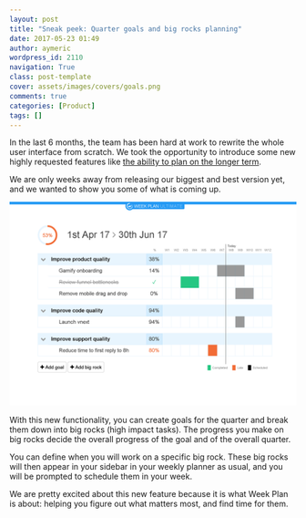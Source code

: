 ```yaml
---
layout: post
title: "Sneak peek: Quarter goals and big rocks planning"
date: 2017-05-23 01:49
author: aymeric
wordpress_id: 2110
navigation: True
class: post-template
cover: assets/images/covers/goals.png
comments: true
categories: [Product]
tags: []
---
```

In the last 6 months, the team has been hard at work to rewrite the whole user interface from scratch. We took the opportunity to introduce some new highly requested features like [the ability to plan on the longer term](http://support.weekplan.net/topics/1042-dailymonthlyquaterly-goal-setting-tool/).

We are only weeks away from releasing our biggest and best version yet, and we wanted to show you some of what is coming up.

<!--more-->

![Goals page](/assets/images/uploads/2110-image.png "Sneak peek of the upcoming Goals page")

With this new functionality, you can create goals for the quarter and break them down into big rocks (high impact tasks). The progress you make on big rocks decide the overall progress of the goal and of the overall quarter.

You can define when you will work on a specific big rock. These big rocks will then appear in your sidebar in your weekly planner as usual, and you will be prompted to schedule them in your week.

We are pretty excited about this new feature because it is what Week Plan is about: helping you figure out what matters most, and find time for them.
